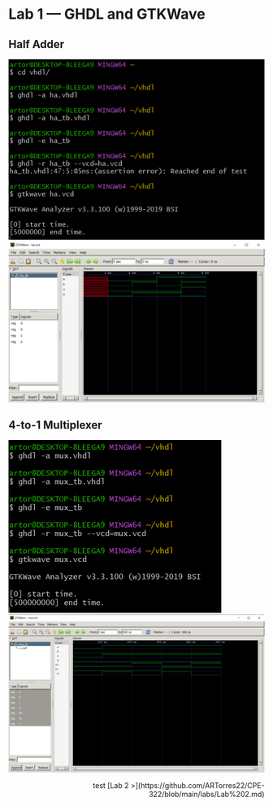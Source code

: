 # Lab 1 — GHDL and GTKWave

## Half Adder

![half adder](img/HalfAdder.png)
![half adder gtkwave](img/HalfAdderGTKwave.png)

## 4-to-1 Multiplexer

![4-to-1 Multiplexer](img/4-1Multi.png)
![4-to-1 Multiplexer gtkwave](img/4-1MultiGTKwave.png)

<div style="text-align: right;">
  test
  [Lab 2 >](https://github.com/ARTorres22/CPE-322/blob/main/labs/Lab%202.md)

</div>

